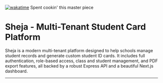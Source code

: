 [![wakatime](https://wakatime.com/badge/user/e2faa426-828e-4cfc-983b-8ef942ad7c36/project/87f79b5f-e9cc-420b-abc3-cbdaf7a9d2c5.svg)](https://wakatime.com/badge/user/e2faa426-828e-4cfc-983b-8ef942ad7c36/project/87f79b5f-e9cc-420b-abc3-cbdaf7a9d2c5) Spent cookin' this master piece

# Sheja - Multi-Tenant Student Card Platform

Sheja is a modern multi-tenant platform designed to help schools manage student records and generate custom student ID cards. It includes full authentication, role-based access, class and student management, and PDF export features, all backed by a robust Express API and a beautiful Next.js dashboard.

---
